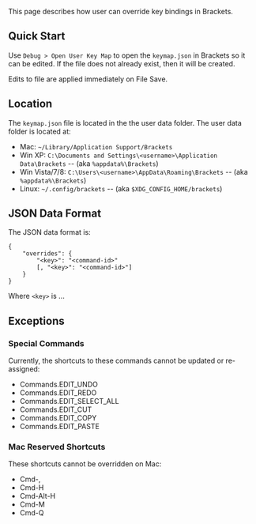 This page describes how user can override key bindings in Brackets.

## Quick Start
Use `Debug > Open User Key Map` to open the `keymap.json` in Brackets so it can be edited. If the file does not already exist, then it will be created.

Edits to file are applied immediately on File Save.

## Location
The `keymap.json` file is located in the the user data folder. The user data folder is located at:

* Mac: ```~/Library/Application Support/Brackets```
* Win XP: ```C:\Documents and Settings\<username>\Application Data\Brackets``` -- (aka ```%appdata%\Brackets```)
* Win Vista/7/8: ```C:\Users\<username>\AppData\Roaming\Brackets``` -- (aka ```%appdata%\Brackets```)
* Linux: ``~/.config/brackets`` -- (aka ```$XDG_CONFIG_HOME/brackets```)

## JSON Data Format

The JSON  data format is:

    {
        "overrides": {
            "<key>": "<command-id>"
            [, "<key>": "<command-id>"]
        }
    }

Where `<key>` is ...

## Exceptions

### Special Commands
Currently, the shortcuts to these commands cannot be updated or re-assigned:
* Commands.EDIT_UNDO 
* Commands.EDIT_REDO 
* Commands.EDIT_SELECT_ALL
* Commands.EDIT_CUT 
* Commands.EDIT_COPY 
* Commands.EDIT_PASTE

### Mac Reserved Shortcuts
These shortcuts cannot be overridden on Mac:
* Cmd-,
* Cmd-H
* Cmd-Alt-H
* Cmd-M
* Cmd-Q

